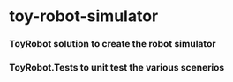# toy-robot-simulator
### ToyRobot solution to create the robot simulator
### ToyRobot.Tests to unit test the various scenerios
